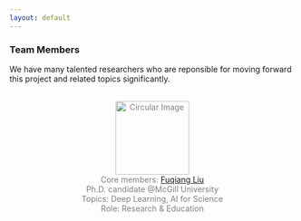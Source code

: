 ```yaml
---
layout: default
---
```


### Team Members

We have many talented researchers who are reponsible for moving forward this project and related topics significantly.

<br>

<div align="center">

<font color = gray>

  <div class="image-container">
    <img align="middle" src="https://spatiotemporal-data.github.io/images/xinyu24.png" width="130" alt="Circular Image"/>
  </div>
  <div align = "center">
    Core members: <a href="https://openreview.net/profile?id=~Fuqiang_Liu2">Fuqiang Liu</a>
  </div>
  <div align = "center">
    Ph.D. candidate @McGill University
  </div>
  <div align = "center">
    Topics: Deep Learning, AI for Science
  </div>
  <div align = "center">
    Role: Research & Education
  </div>

<br>


<br>
<br>